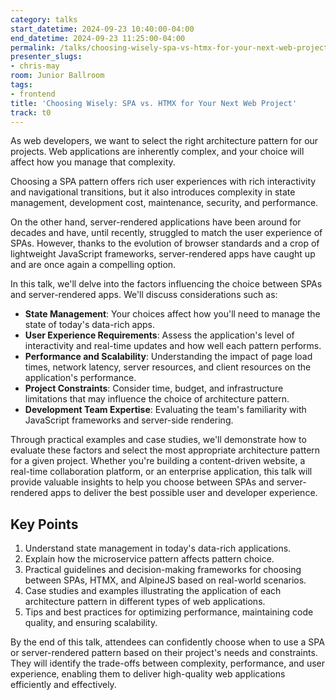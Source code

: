 ```yaml
---
category: talks
start_datetime: 2024-09-23 10:40:00-04:00
end_datetime: 2024-09-23 11:25:00-04:00
permalink: /talks/choosing-wisely-spa-vs-htmx-for-your-next-web-project/
presenter_slugs:
- chris-may
room: Junior Ballroom
tags:
- frontend
title: 'Choosing Wisely: SPA vs. HTMX for Your Next Web Project'
track: t0
---
```


As web developers, we want to select the right architecture pattern for our projects. Web applications are inherently complex, and your choice will affect how you manage that complexity.

Choosing a SPA pattern offers rich user experiences with rich interactivity and navigational transitions, but it also introduces complexity in state management, development cost, maintenance, security, and performance. 

On the other hand, server-rendered applications have been around for decades and have, until recently, struggled to match the user experience of SPAs. However, thanks to the evolution of browser standards and a crop of lightweight JavaScript frameworks, server-rendered apps have caught up and are once again a compelling option.

In this talk, we'll delve into the factors influencing the choice between SPAs and server-rendered apps. We'll discuss considerations such as:

- **State Management**: Your choices affect how you'll need to manage the state of today's data-rich apps.
- **User Experience Requirements**: Assess the application's level of interactivity and real-time updates and how well each pattern performs.
- **Performance and Scalability**: Understanding the impact of page load times, network latency, server resources, and client resources on the application's performance.
- **Project Constraints**: Consider time, budget, and infrastructure limitations that may influence the choice of architecture pattern.
- **Development Team Expertise**: Evaluating the team's familiarity with JavaScript frameworks and server-side rendering.

Through practical examples and case studies, we'll demonstrate how to evaluate these factors and select the most appropriate architecture pattern for a given project. Whether you're building a content-driven website, a real-time collaboration platform, or an enterprise application, this talk will provide valuable insights to help you choose between SPAs and server-rendered apps to deliver the best possible user and developer experience.

## Key Points

1. Understand state management in today's data-rich applications. 
2. Explain how the microservice pattern affects pattern choice.
3. Practical guidelines and decision-making frameworks for choosing between SPAs, HTMX, and AlpineJS based on real-world scenarios.
4. Case studies and examples illustrating the application of each architecture pattern in different types of web applications.
5. Tips and best practices for optimizing performance, maintaining code quality, and ensuring scalability.

By the end of this talk, attendees can confidently choose when to use a SPA or server-rendered pattern based on their project's needs and constraints. They will identify the trade-offs between complexity, performance, and user experience, enabling them to deliver high-quality web applications efficiently and effectively.
